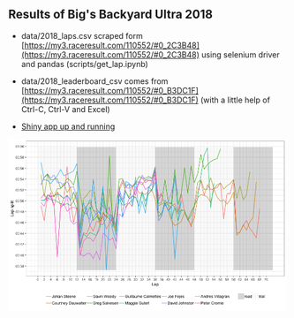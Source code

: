 ## Results of Big's Backyard Ultra 2018

- data/2018_laps.csv scraped form [https://my3.raceresult.com/110552/#0_2C3B48](https://my3.raceresult.com/110552/#0_2C3B48) using selenium driver and pandas (scripts/get_lap.ipynb)
- data/2018_leaderboard_csv comes from [https://my3.raceresult.com/110552/#0_B3DC1F](https://my3.raceresult.com/110552/#0_B3DC1F) (with a little help of Ctrl-C, Ctrl-V and Excel)

- [Shiny app up and running](https://karlafej.shinyapps.io/big-the-dog/)

![Plot](plots/splits.png)

